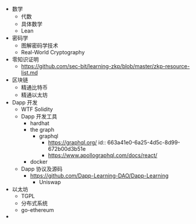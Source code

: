 - 数学
	- 代数
	- 具体数学
	- Lean
- 密码学
	- 图解密码学技术
	- Real-World Cryptography
- 零知识证明
	- https://github.com/sec-bit/learning-zkp/blob/master/zkp-resource-list.md
- 区块链
	- 精通比特币
	- 精通以太坊
- Dapp 开发
	- WTF Solidity
	- Dapp 开发工具
		- hardhat
		- the graph
			- graphql
				- https://graphql.org/
				  id:: 663a41e0-6a25-4d5c-8d99-672b00d3b51e
				- https://www.apollographql.com/docs/react/
		- docker
	- Dapp 协议及源码
		- https://github.com/Dapp-Learning-DAO/Dapp-Learning
			- Uniswap
- 以太坊
	- TGPL
	- 分布式系统
	- go-ethereum
-